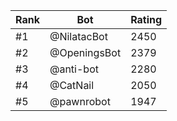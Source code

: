 Rank|Bot|Rating
---|---|---
#1|@NilatacBot|2450
#2|@OpeningsBot|2379
#3|@anti-bot|2280
#4|@CatNail|2050
#5|@pawnrobot|1947
